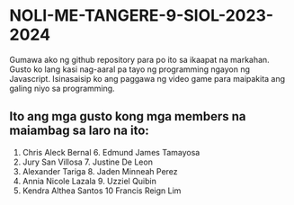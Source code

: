 # NOLI-ME-TANGERE-9-SIOL-2023-2024
Gumawa ako ng github repository para po ito sa ikaapat na markahan. Gusto ko lang kasi nag-aaral pa tayo ng programming ngayon ng Javascript. Isinasaisip ko ang paggawa ng video game para maipakita ang galing niyo sa programming.

## Ito ang mga gusto kong mga members na maiambag sa laro na ito:
1. Chris Aleck Bernal    6. Edmund James Tamayosa 
2. Jury San Villosa      7. Justine De Leon 
3. Alexander Tariga      8. Jaden Minneah Perez 
4. Annia Nicole Lazala   9. Uzziel Quibin 
5. Kendra Althea Santos  10 Francis Reign Lim 
